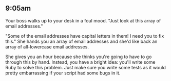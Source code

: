 ## 9:05am

Your boss walks up to your desk in a foul mood. "Just look at this array of email addresses."

"Some of the email addresses have capital letters in them! I need you to fix this." She hands you an array of email addresses and she'd like back an array of all-lowercase email addresses.

She gives you an hour because she thinks you're going to have to go through this by hand. Instead, you have a bright idea: you'll write some Ruby to solve this problem. Just make sure you write some tests as it would pretty embarrassing if your script had some bugs in it.
